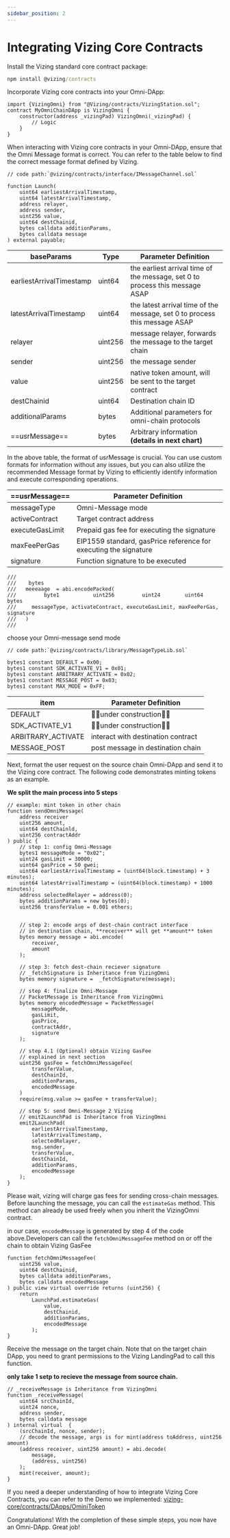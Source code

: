 ```yaml
---
sidebar_position: 2
---
```

#  Integrating Vizing Core Contracts

Install the Vizing standard core contract package:

```cmd
npm install @vizing/contracts
```

Incorporate Vizing core contracts into your Omni-DApp:

```solidity
import {VizingOmni} from "@Vizing/contracts/VizingStation.sol";
contract MyOmniChainDApp is VizingOmni {
    constructor(address _vizingPad) VizingOmni(_vizingPad) {
	    // Logic
    }
}
```

When interacting with Vizing core contracts in your Omni-DApp, ensure that the Omni Message format is correct. You can refer to the table below to find the correct message format defined by Vizing.

```solidity
// code path:`@vizing/contracts/interface/IMessageChannel.sol` 

function Launch(
	uint64 earliestArrivalTimestamp,
	uint64 latestArrivalTimestamp,
	address relayer,
	address sender,
	uint256 value,
	uint64 destChainid,
	bytes calldata additionParams,
	bytes calldata message
) external payable;
```

| baseParams | Type | Parameter Definition |
| ---- | ---- | ---- |
| earliestArrivalTimestamp | uint64 | the earliest arrival time of the message, set 0 to process this message ASAP |
| latestArrivalTimestamp | uint64 | the latest arrival time of the message, set 0 to process this message ASAP |
| relayer | uint256 | message relayer, forwards the message to the target chain |
| sender | uint256 | the message sender |
| value | uint256 | native token amount, will be sent to the target contract |
| destChainid | uint64 | Destination chain ID |
| additionalParams | bytes | Additional parameters for omni-chain protocols |
| ==usrMessage== | bytes | Arbitrary information  **(details in next chart)** |

In the above table, the format of usrMessage is crucial. You can use custom formats for information without any issues, but you can also utilize the recommended Message format by Vizing to efficiently identify information and execute corresponding operations.

| ==usrMessage== | Parameter Definition |
| ---- | ---- |
| messageType | Omni-Message mode |
| activeContract | Target contract address |
| executeGasLimit | Prepaid gas fee for executing the signature |
| maxFeePerGas | EIP1559 standard, gasPrice reference for executing the signature |
| signature | Function signature to be executed |
``` solidity
///
///    bytes                         
///   meeeaage  = abi.encodePacked(
///         byte1           uint256         uint24        uint64        bytes
///     messageType, activateContract, executeGasLimit, maxFeePerGas, signature
///   )
///
```

choose your Omni-message send mode
```
// code path:`@vizing/contracts/library/MessageTypeLib.sol` 

bytes1 constant DEFAULT = 0x00;
bytes1 constant SDK_ACTIVATE_V1 = 0x01;
bytes1 constant ARBITRARY_ACTIVATE = 0x02;
bytes1 constant MESSAGE_POST = 0x03;
bytes1 constant MAX_MODE = 0xFF;
```

| item | Parameter Definition |
| ---- | ---- |
| DEFAULT | 🚧🚧under construction🚧🚧 |
| SDK_ACTIVATE_V1 | 🚧🚧under construction🚧🚧 |
| ARBITRARY_ACTIVATE | interact with destination contract |
| MESSAGE_POST | post message in destination chain |

Next, format the user request on the source chain Omni-DApp and send it to the Vizing core contract. The following code demonstrates minting tokens as an example.

**We split the main process into 5 steps**
```solidity
// example: mint token in other chain
function sendOmniMessage(
	address receiver
    uint256 amount, 
    uint64 destChainld, 
    uint256 contractAddr
) public {
	// step 1: config Omni-Message
	bytes1 messageMode = "0x02";
	uint24 gasLimit = 30000;
	uint64 gasPrice = 50 gwei;
	uint64 earliestArrivalTimestamp = (uint64(block.timestamp) + 3 minutes);
	uint64 latestArrivalTimestamp = (uint64(block.timestamp) + 1000 minutes);
	address selectedRelayer = address(0);
	bytes additionParams = new bytes(0);
	uint256 transferValue = 0.001 ethers;
	

	// step 2: encode args of dest-chain contract interface
	// in destination chain, **receiver** will get **amount** token
	bytes memory message = abi.encode(
		receiver,
		amount
	);

	// step 3: fetch dest-chain reciever signature
	// _fetchSignature is Inheritance from VizingOmni
	bytes memory signature =  _fetchSignature(message);

	// step 4: finalize Omni-Message
	// PacketMessage is Inheritance from VizingOmni
    bytes memory encodedMessage = PacketMessage(
	    messageMode,
	    gasLimit,
	    gasPrice,
        contractAddr, 
        signature
    );

	// step 4.1 (Optional) obtain Vizing GasFee
	// explained in next section
	uint256 gasFee = fetchOmniMessageFee(
		transferValue,
		destChainId,
		additionParams,
		encodedMessage
	)
	require(msg.value >= gasFee + transferValue);
    
	// step 5: send Omni-Message 2 Vizing
	// emit2LaunchPad is Inheritance from VizingOmni
	emit2LaunchPad(
		earliestArrivalTimestamp,
		latestArrivalTimestamp,
		selectedRelayer,
		msg.sender,
		transferValue,
		destChainId,
		additionParams,
		encodedMessage
	);
}
```

Please wait, vizing will charge gas fees for sending cross-chain messages. Before launching the message, you can call the `estimateGas` method. This method can already be used freely when you inherit the VizingOmni contract.

in our case, `encodedMessage` is generated by step 4 of the code above.Developers can call the `fetchOmniMessageFee` method on or off the chain to obtain Vizing GasFee
```solidity
function fetchOmniMessageFee(
    uint256 value,
	uint64 destChainid,
	bytes calldata additionParams,
	bytes calldata encodedMessage
) public view virtual override returns (uint256) {
    return
        LaunchPad.estimateGas(
            value,
            destChainid,
            additionParams,
            encodedMessage
        );
}
```

Receive the message on the target chain. Note that on the target chain DApp, you need to grant permissions to the Vizing LandingPad to call this function.

**only take 1 setp to recieve the message from source chain.**
```solidty
// _receiveMessage is Inheritance from VizingOmni
function _receiveMessage(
	uint64 srcChainId,
	uint24 nonce,
	address sender,
	bytes calldata message
) internal virtual  {
	(srcChainId, nonce, sender);
	// decode the message, args is for mint(address toAddress, uint256 amount)
	(address receiver, uint256 amount) = abi.decode(
		message,
		(address, uint256)
	);
	mint(receiver, amount);
}
```

If you need a deeper understanding of how to integrate Vizing Core Contracts, you can refer to the Demo we implemented: [vizing-core/contracts/DApps/OminiToken](https://github.com/Orbiter-Vizing/vizing-core/blob/main/contracts/DApps/OminiToken/OmniTokenCore.sol)

Congratulations! With the completion of these simple steps, you now have an Omni-DApp. Great job!